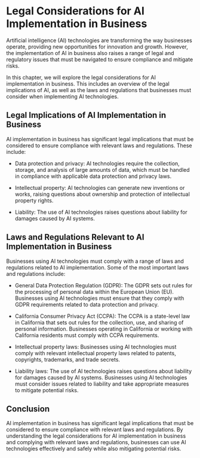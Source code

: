 Legal Considerations for AI Implementation in Business
====================================================================

Artificial intelligence (AI) technologies are transforming the way businesses operate, providing new opportunities for innovation and growth. However, the implementation of AI in business also raises a range of legal and regulatory issues that must be navigated to ensure compliance and mitigate risks.

In this chapter, we will explore the legal considerations for AI implementation in business. This includes an overview of the legal implications of AI, as well as the laws and regulations that businesses must consider when implementing AI technologies.

Legal Implications of AI Implementation in Business
---------------------------------------------------

AI implementation in business has significant legal implications that must be considered to ensure compliance with relevant laws and regulations. These include:

* Data protection and privacy: AI technologies require the collection, storage, and analysis of large amounts of data, which must be handled in compliance with applicable data protection and privacy laws.

* Intellectual property: AI technologies can generate new inventions or works, raising questions about ownership and protection of intellectual property rights.

* Liability: The use of AI technologies raises questions about liability for damages caused by AI systems.

Laws and Regulations Relevant to AI Implementation in Business
--------------------------------------------------------------

Businesses using AI technologies must comply with a range of laws and regulations related to AI implementation. Some of the most important laws and regulations include:

* General Data Protection Regulation (GDPR): The GDPR sets out rules for the processing of personal data within the European Union (EU). Businesses using AI technologies must ensure that they comply with GDPR requirements related to data protection and privacy.

* California Consumer Privacy Act (CCPA): The CCPA is a state-level law in California that sets out rules for the collection, use, and sharing of personal information. Businesses operating in California or working with California residents must comply with CCPA requirements.

* Intellectual property laws: Businesses using AI technologies must comply with relevant intellectual property laws related to patents, copyrights, trademarks, and trade secrets.

* Liability laws: The use of AI technologies raises questions about liability for damages caused by AI systems. Businesses using AI technologies must consider issues related to liability and take appropriate measures to mitigate potential risks.

Conclusion
----------

AI implementation in business has significant legal implications that must be considered to ensure compliance with relevant laws and regulations. By understanding the legal considerations for AI implementation in business and complying with relevant laws and regulations, businesses can use AI technologies effectively and safely while also mitigating potential risks.
